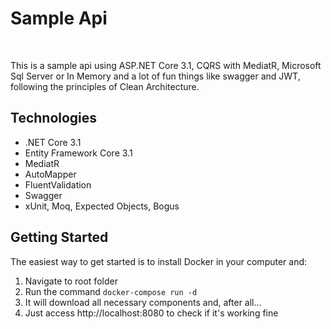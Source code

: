 # Sample Api

<br/>

This is a sample api using ASP.NET Core 3.1, CQRS with MediatR, Microsoft Sql Server or In Memory and a lot of fun things like swagger and JWT, following the principles of Clean Architecture. 

## Technologies
* .NET Core 3.1
* Entity Framework Core 3.1
* MediatR
* AutoMapper
* FluentValidation
* Swagger
* xUnit, Moq, Expected Objects, Bogus

## Getting Started
The easiest way to get started is to install Docker in your computer and:

1. Navigate to root folder
2. Run the command `docker-compose run -d`
3. It will download all necessary components and, after all...
4. Just access http://localhost:8080 to check if it's working fine

